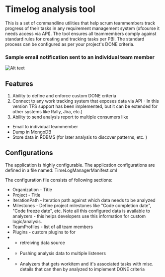 Timelog analysis tool
=====================
This is a set of commandline utilities that help scrum teammembers track progress of their tasks in any requirement management system (ofcourse it needs access via API).
The tool ensures all teammembers comply against standard rules for creating and tracking tasks per PBI.
The standard process can be configured as per your project's DONE criteria.

### Sample email notification sent to an individual team member
![Alt text](https://github.com/abhijeetd/TimeLog-Analysis-Tool/blob/master/SprintTimeManager/Documentation/TimeMachineEmailNotification.png?raw=true "Sample email notification sent to an individual team member")

Features
--------
1. Ability to define and enforce custom DONE criteria
2. Connect to any work tracking system that exposes data via API - In this version TFS support has been implemented, but it can be extended for other systems like Rally, Jira, etc.)
3. Ability to send analysis report to multiple consumers like 
* Email to individual teammember
* Dump in MongoDB
* Store data in RDBMS (for later analysis to discover patterns, etc. )

Configurations
--------------
The application is highly configurable. The application configurations are defined in a file named: TimeLogManagerManifest.xml

The configuration file consists of following sections:
* Organization - Title
* Project - Title
* IterationPath - Iteration path against which data needs to be analyzed
* Milestones - Define project milestones like "Code completion date", "Code freeze date", etc. Note all this configured data is available to analyzers - this helps developers use this information for custom logic/analysis.
* TeamProfiles - list of all team members
* Plugins - custom plugins to for 
* * retreiving data source
* * Pushing analysis data to multiple listeners
* * Analyzers that gets workitem and it's associated tasks with misc. details that can then by analyzed to implement DONE criteria
